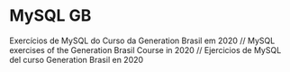 # MySQL GB
Exercícios de MySQL do Curso da Generation Brasil em 2020 // MySQL exercises of the Generation Brasil Course in 2020 // Ejercicios de MySQL del curso Generation Brasil en 2020
